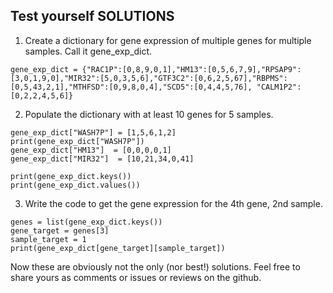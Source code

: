 ## Test yourself SOLUTIONS
1. Create a dictionary for gene expression of multiple genes for multiple samples. Call it gene_exp_dict. 

```
gene_exp_dict = {"RAC1P":[0,8,9,0,1],"HM13":[0,5,6,7,9],"RPSAP9":[3,0,1,9,0],"MIR32":[5,0,3,5,6],"GTF3C2":[0,6,2,5,67],"RBPMS":[0,5,43,2,1],"MTHFSD":[0,9,8,0,4],"SCD5":[0,4,4,5,76], "CALM1P2":[0,2,2,4,5,6]}
```

2. Populate the dictionary with at least 10 genes for 5 samples.

```
gene_exp_dict["WASH7P"] = [1,5,6,1,2]
print(gene_exp_dict["WASH7P"]) 
gene_exp_dict["HM13"]  = [0,0,0,0,1]
gene_exp_dict["MIR32"]  = [10,21,34,0,41]

print(gene_exp_dict.keys())
print(gene_exp_dict.values())
```

3. Write the code to get the gene expression for the 4th gene, 2nd sample.

```
genes = list(gene_exp_dict.keys())
gene_target = genes[3]
sample_target = 1 
print(gene_exp_dict[gene_target][sample_target])
```

Now these are obviously not the only (nor best!) solutions. 
Feel free to share yours as comments or issues or reviews on the github. 

